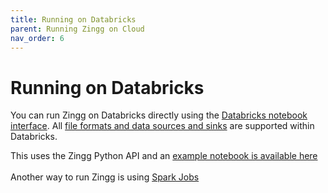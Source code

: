 ```yaml
---
title: Running on Databricks
parent: Running Zingg on Cloud
nav_order: 6
---
```


# Running on Databricks

You can run Zingg on Databricks directly using the [Databricks notebook interface](using-databricks-interface.md). All [file formats and data sources and sinks](../../dataSourcesAndSinks/) are supported within Databricks.

This uses the Zingg Python API and an [example notebook is available here](https://github.com/zinggAI/zingg/blob/main/examples/databricks/FebrlExample.ipynb)\
\
Another way to run Zingg is using [Spark Jobs](using-spark-jobs.md)
